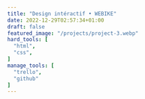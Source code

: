 ```yaml
---
title: "Design intéractif • WEBIKE"
date: 2022-12-29T02:57:34+01:00
draft: false
featured_image: "/projects/project-3.webp"
hard_tools: [
  "html",
  "css",
]
manage_tools: [
  "trello",
  "github"
]
---
```

